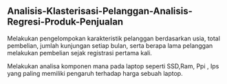 ## Analisis-Klasterisasi-Pelanggan-Analisis-Regresi-Produk-Penjualan
Melakukan pengelompokan karakteristik pelanggan berdasarkan usia, total pembelian, jumlah kunjungan setiap bulan, serta berapa lama pelanggan melakukan pembelian sejak registrasi pertama kali.

Melakukan analisa komponen mana pada laptop seperti SSD,Ram, Ppi , Ips yang paling memiliki pengaruh terhadap harga sebuah laptop.
 
